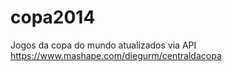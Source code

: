 copa2014
========

Jogos da copa do mundo atualizados via API https://www.mashape.com/diegurm/centraldacopa
